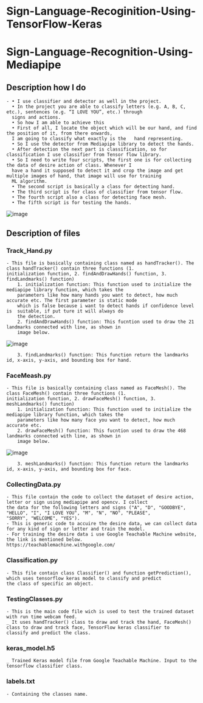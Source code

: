 # Sign-Language-Recoginition-Using-TensorFlow-Keras


# Sign-Language-Recognition-Using-Mediapipe


## Description how I do
	- •	I use classifier and detector as well in the project.
	  •	In the project you are able to classify letters (e.g. A, B, C, etc.), sentences (e.g. “I LOVE YOU”, etc.) through 
	  signs and actions.
	  •	So how I am able to achieve this
	  •	First of all, I locate the object which will be our hand, and find the position of it, from there onwards,
	  I am going to classify what exactly is the   hand representing.
	  •	So I use the detector from Mediapipe library to detect the hands. 
	  •	After detection the next part is classification, so for classification I use classifier from Tensor flow library. 
	  •	So I need to write four scripts, the first one is for collecting the data of desire action of class. Whenever I 
	  have a hand it supposed to detect it and crop the image and get multiple images of hand, that image will use for training
	  ML algorithm. 
	  •	The second script is basically a class for detecting hand.
	  •	The third script is for class of classifier from tensor flow.
	  •	The fourth script also a class for detecting face mesh.
	  •	The fifth script is for testing the hands.

![image](https://user-images.githubusercontent.com/109298390/179020669-34df28af-e317-418c-8726-11581b321768.png)

## Description of files

### Track_Hand.py
	
	- This file is basically containing class named as handTracker(). The class handTracker() contain three functions (1. 
	initialization function, 2. findAndDrawHands() function, 3. findLandmarks() function)
		1. initialization function: This function used to initialize the mediapipe library function, which takes the 
		parameters like how many hands you want to detect, how much accurate etc. The first parameter is static mode 
		which is false because i want to detect hands if confidence level is  suitable, if put ture it will always do 
		the detection. 
		2. findAndDrawHands() function: This fucntion used to draw the 21 landmarks connected with line, as shown in 
		image below.
	
![image](https://user-images.githubusercontent.com/109298390/179025242-11785c82-15e1-48ad-8f26-dbc2b079ea4d.png)
		
		3. findLandmarks() function: This function return the landmarks id, x-axis, y-axis, and bounding box for hand.

### FaceMeash.py

	- This file is basically containing class named as FaceMesh(). The class FaceMesh() contain three functions (1. 
	initialization function, 2. drawFaceMesh() function, 3. meshLandmarks() function)
		1. initialization function: This function used to initialize the mediapipe library function, which takes the 
		parameters like how many face you want to detect, how much accurate etc. 
		2. drawFaceMesh() function: This fucntion used to draw the 468 landmarks connected with line, as shown in 
		image below.
		
![image](https://user-images.githubusercontent.com/109298390/179029128-f165bcdf-a68f-41d0-b6f2-57119ce62a38.png)

		3. meshLandmarks() function: This function return the landmarks id, x-axis, y-axis, and bounding box for face.

### CollectingData.py

	- This file contain the code to collect the dataset of desire action, letter or sign using mediapipe and opencv. I collect
	the data for the following letters and signs ("A", "D", "GOODBYE", "HELLO", "I", "I LOVE YOU", "M", "N", "NO", "PLEASE", 
	"SORRY", "WELCOME", "YES"). 
	- This is generic code to accuire the desire data, we can collect data for any kind of sign or letter and train the model.
	- For training the desire data i use Google Teachable Machine website, the link is mentioned below. 
	https://teachablemachine.withgoogle.com/ 

### Classification.py

	- This file contain class Classifier() and function getPrediction(), which uses tensorflow keras model to classify and predict 
	the class of specific an object.

### TestingClasses.py

	- This is the main code file wich is used to test the trained dataset with run time webcam feed. 
	_ It uses handTracker() class to draw and track the hand, FaceMesh() class to draw and track face, TensorFlow keras classifier to 
	classify and predict the class. 
	
### keras_model.h5

	_ Trained Keras model file from Google Teachable Machine. Input to the tensorflow classifier class.

### labels.txt

	- Containing the classes name.

	

